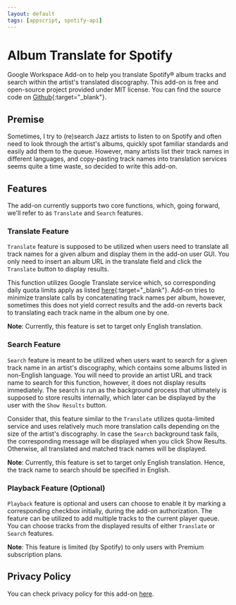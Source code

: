 ```yaml
---
layout: default
tags: [appscript, spotify-api]
---
```


# Album Translate for Spotify

Google Workspace Add-on to help you translate Spotify® album tracks and search within the artist's translated discography. 
This add-on is free and open-source project provided under MIT license. You can find the source code on [Github](https://github.com/indeliblecanopus/album-translate-for-spotify){:target="_blank"}.


## Premise

Sometimes, I try to (re)search Jazz artists to listen to on Spotify and often need to look through the artist's albums, quickly spot familiar standards and easily add them to the queue. However, many artists list their track names in different languages, and copy-pasting track names into translation services seems quite a time waste, so decided to write this add-on.

## Features


The add-on currently supports two core functions, which, going forward, we'll refer to as `Translate` and `Search` features.


### Translate Feature


`Translate` feature is supposed to be utilized when users need to translate all track names for a given album and display them in the add-on user GUI. You only need to insert an album URL in the translate field and click the `Translate` button to display results. 


This function utilizes Google Translate service which, so corresponding daily quota limits apply as listed [here](https://developers.google.com/apps-script/guides/services/quotas){:target="_blank"}. Add-on tries to minimize translate calls by concatenating track names per album, however, sometimes this does not yield correct results and the add-on reverts back to translating each track name in the album one by one.    


**Note**: Currently, this feature is set to target only English translation.


### Search Feature


`Search` feature is meant to be utilized when users want to search for a given track name in an artist's discography, which contains some albums listed in non-English language. You will need to provide an artist URL and track name to search for this function, however, it does not display results immediately. The search is run as the background process that ultimately is supposed to store results internally, which later can be displayed by the user with the `Show Results` button.


Consider that, this feature similar to the `Translate` utilizes quota-limited service and uses relatively much more translation calls depending on the size of the artist's discography. In case the `Search` background task fails, the corresponding message will be displayed when you click Show Results. Otherwise, all translated and matched track names will be displayed.  


**Note**: Currently, this feature is set to target only English translation. Hence, the track name to search should be specified in English.


### Playback Feature (Optional)


`Playback` feature is optional and users can choose to enable it by marking a corresponding checkbox initially, during the add-on authorization. The feature can be utilized to add multiple tracks to the current player queue. You can choose tracks from the displayed results of either `Translate` or `Search` features.


**Note**: This feature is limited (by Spotify) to only users with Premium subscription plans.


## Privacy Policy

You can check privacy policy for this add-on [here](privacy-policy).


